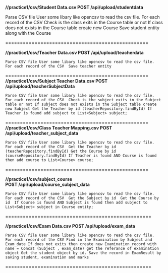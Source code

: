 **//practice1/csv/Student Data.csv
POST /api/upload/studentdata**

Parse CSV file
User some libary like opencsv to read the csv file. 
For each record of the CSV 
	Check is the class exits in the Course table or not
	If class does not exists in the Course table create new Course
	Save student entity along with the Course

=================================================

**//practice1/csv/Teacher Data.csv
POST /api/upload/teacherdata**

`Parse CSV file
User some libary like opencsv to read the csv file. 
For each record of the CSV 
	Save teacher entity	`


=================================================
**//practice1/csv/Subject Teacher Data.csv
POST /api/upload/teacherSubjectData**

`Parse CSV file
User some libary like opencsv to read the csv file. 
For each record of the CSV 
	Check is the subject exits in the Subject table or not
	If subject does not exists in the Subject table create new Subject
	Get the Teacher by id (teacherRepository.findById)
	If Teacher is found add subject to List<Subject> subject;`

=================================================	
**//practice1/csv/Class Teacher Mapping.csv
POST /api/upload/teacher_subject_data**

`Parse CSV file
User some libary like opencsv to read the csv file. 
For each record of the CSV 
	Get the Teacher by id (teacherRepository.findById)
	Get the Course by id (courseRepository.findById)
	If Teacher is found AND Course is found then add course to List<Course> course;`

=================================================

**//practice1/csv/subject_course	
POST /api/upload/course_subject_data**

`Parse CSV file
User some libary like opencsv to read the csv file. 
For each record of the CSV 
	Get the Subject by id 
	Get the Course by id 
	If Course is found AND Subject is found then add subject to List<Subject> subject in Course entity;`

==================================================	

**//practice1/csv/Exam Data.csv	
POST /api/upload/exam_data**

`Parse CSV file
User some libary like opencsv to read the csv file. 
For each record of the CSV
	Find in the Examination by Subject and Exam_date
			If does not exits then create new Examination record with name = Concat (Subject , exam_date)
			get the referance of examination object
			Get the student object by id.
			Save the record in ExamResult by saving student, examination and marks`

==================================================
